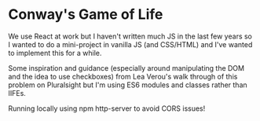 # Conway's Game of Life

We use React at work but I haven't written much JS in the last few years so I wanted to do a mini-project in vanilla JS (and CSS/HTML) and I've wanted to implement this for a while.

Some inspiration and guidance (especially around manipulating the DOM and the idea to use checkboxes) from Lea Verou's walk through of this problem on Pluralsight but I'm using ES6 modules and classes rather than IIFEs.

Running locally using npm http-server to avoid CORS issues!